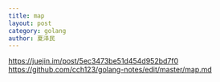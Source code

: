 ```yaml
---
title: map
layout: post
category: golang
author: 夏泽民
---
```

https://juejin.im/post/5ec3473be51d454d952bd7f0
https://github.com/cch123/golang-notes/edit/master/map.md
<!-- more -->
